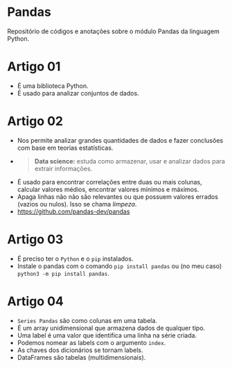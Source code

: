 # Pandas
Repositório de códigos e anotações sobre o módulo Pandas da linguagem Python.

# Artigo 01
- É uma biblioteca Python.
- É usado para analizar conjuntos de dados.

# Artigo 02
- Nos permite analizar grandes quantidades de dados e fazer conclusões com base em teorias estatísticas.
- > **Data science:** estuda como armazenar, usar e analizar dados para extrair informações.
- É usado para encontrar correlações entre duas ou mais colunas, calcular valores médios, encontrar valores mínimos e máximos.
- Apaga linhas não não são relevantes ou que possuem valores errados (vazios ou nulos). Isso se chama *limpeza*.
- https://github.com/pandas-dev/pandas

# Artigo 03
- É preciso ter o `Python` e o `pip` instalados.
- Instale o pandas com o comando `pip install pandas` ou (no meu caso) `python3 -m pip install pandas`.

# Artigo 04
- `Series Pandas` são como colunas em uma tabela.
- É um array unidimensional que armazena dados de qualquer tipo.
- Uma label é uma valor que identifica uma linha na série criada.
- Podemos nomear as labels com o argumento `index`.
- As chaves dos dicionários se tornam labels.
- DataFrames são tabelas (multidimensionais).
